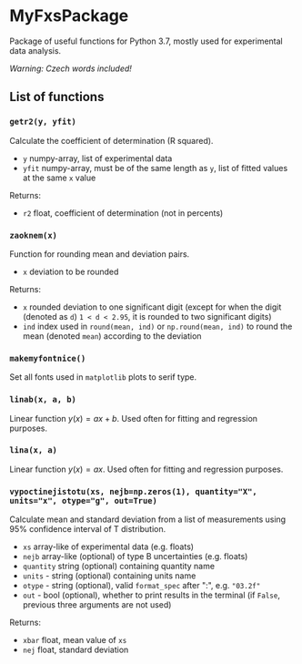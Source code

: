 # MyFxsPackage
Package of useful functions for Python 3.7, mostly used for experimental data analysis.

*Warning: Czech words included!*

## List of functions
### `getr2(y, yfit)`
Calculate the coefficient of determination (R squared).
- `y`    numpy-array, list of experimental data
- `yfit` numpy-array, must be of the same length as `y`, list of fitted values at the same `x` value

Returns:
- `r2`   float, coefficient of determination (not in percents)

### `zaoknem(x)`
Function for rounding mean and deviation pairs.
- `x` deviation to be rounded

Returns:
- `x` rounded deviation to one significant digit (except for when the digit (denoted as `d`)  `1 < d < 2.95`, it is rounded to two significant digits)
- `ind` index used in `round(mean, ind)` or `np.round(mean, ind)` to round the mean (denoted `mean`) according to the deviation

### `makemyfontnice()`
Set all fonts used in `matplotlib` plots to serif type.

### `linab(x, a, b)`
Linear function $y(x) = ax + b$. Used often for fitting and regression purposes.

### `lina(x, a)`
Linear function $y(x) = ax$. Used often for fitting and regression purposes.

### `vypoctinejistotu(xs, nejb=np.zeros(1), quantity="X", units="x", otype="g", out=True)`
Calculate mean and standard deviation from a list of measurements using 95% confidence interval of T distribution.
- `xs` array-like of experimental data (e.g. floats)
- `nejb` array-like (optional) of type B uncertainties (e.g. floats)
- `quantity` string (optional) containing quantity name
- `units` - string (optional) containing units name
- `otype` - string (optional), valid `format_spec` after ":", e.g. `"03.2f"`
- `out` - bool (optional), whether to print results in the terminal (if `False`, previous three arguments are not used)

Returns: 
- `xbar` float, mean value of `xs`
- `nej` float, standard deviation
